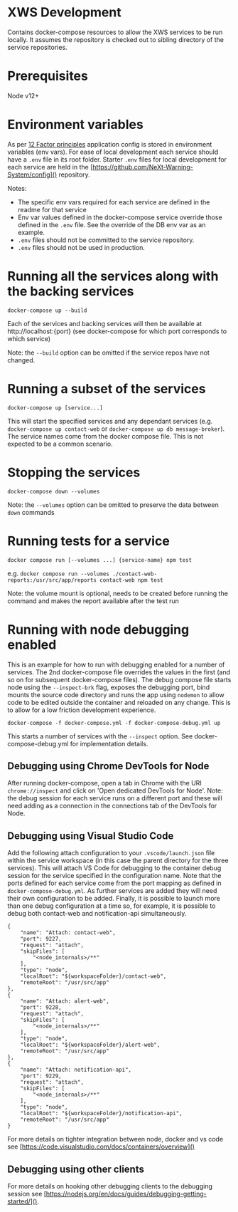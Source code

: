# XWS Development

Contains docker-compose resources to allow the XWS services to be run locally.
It assumes the repository is checked out to sibling directory of the service repositories.

# Prerequisites

Node v12+

# Environment variables

As per [12 Factor principles](https://12factor.net/config) application config is stored in environment variables (env vars). For ease of local development each service should have a `.env` file in its root folder. Starter `.env` files for local development for each service are held in the [https://github.com/NeXt-Warning-System/config]() repository.

Notes:
* The specific env vars required for each service are defined in the readme for that service
* Env var values defined in the docker-compose service override those defined in the `.env` file. See the override of the DB env var as an example.
* `.env` files should not be committed to the service repository.
* `.env` files should not be used in production.

# Running all the services along with the backing services

`docker-compose up --build`

Each of the services and backing services will then be available at http://localhost:{port} (see docker-compose for which port corresponds to which service) 

Note: the `--build` option can be omitted if the service repos have not changed.

# Running a subset of the services 

`docker-compose up [service...]`

This will start the specified services and any dependant services (e.g. `docker-compose up contact-web` or `docker-compose up db message-broker`). The service names come from the docker compose file. This is not expected to be a common scenario.

# Stopping the services

`docker-compose down --volumes`

Note: the `--volumes` option can be omitted to preserve the data between `down` commands

# Running tests for a service

`docker compose run [--volumes ...] {service-name} npm test`

e.g. `docker compose run --volumes ./contact-web-reports:/usr/src/app/reports contact-web npm test`

Note: the volume mount is optional, needs to be created before running the command and makes the report
available after the test run

# Running with node debugging enabled

This is an example for how to run with debugging enabled for a number of services. The 2nd docker-compose file overrides the values in the first (and so on for subsequent docker-compose files). The debug compose file starts node using the `--inspect-brk` flag, exposes the debugging port, bind mounts the source code directory and runs the app using `nodemon` to allow code to be edited outside the container and reloaded on any change. This is to allow for a low friction development experience.

`docker-compose -f docker-compose.yml -f docker-compose-debug.yml up`

This starts a number of services with the `--inspect` option. See docker-compose-debug.yml for implementation details.

## Debugging using Chrome DevTools for Node

After running docker-compose, open a tab in Chrome with the URI `chrome://inspect` and click on 'Open dedicated DevTools for Node'. Note: the debug session for each service runs on a different port and these will need adding as a connection in the connections tab of the DevTools for Node.

## Debugging using Visual Studio Code

Add the following attach configuration to your `.vscode/launch.json` file within the service workspace (in this case the parent directory for the three services). This will attach VS Code for debugging to the container debug session for the service specified in the configuration name. Note that the ports defined for each service come from the port mapping as defined in `docker-compose-debug.yml`. As further services are added they will need their own configuration to be added. Finally, it is possible to launch more than one debug configuration at a time so, for example, it is possible to debug both contact-web and notification-api simultaneously.

```
{
    "name": "Attach: contact-web",
    "port": 9227,
    "request": "attach",
    "skipFiles": [
        "<node_internals>/**"
    ],
    "type": "node",
    "localRoot": "${workspaceFolder}/contact-web",
    "remoteRoot": "/usr/src/app"
},
{
    "name": "Attach: alert-web",
    "port": 9228,
    "request": "attach",
    "skipFiles": [
        "<node_internals>/**"
    ],
    "type": "node",
    "localRoot": "${workspaceFolder}/alert-web",
    "remoteRoot": "/usr/src/app"
},
{
    "name": "Attach: notification-api",
    "port": 9229,
    "request": "attach",
    "skipFiles": [
        "<node_internals>/**"
    ],
    "type": "node",
    "localRoot": "${workspaceFolder}/notification-api",
    "remoteRoot": "/usr/src/app"
}
```

For more details on tighter integration between node, docker and vs code see [https://code.visualstudio.com/docs/containers/overview]() 

## Debugging using other clients

For more details on hooking other debugging clients to the debugging session see [https://nodejs.org/en/docs/guides/debugging-getting-started/]().
